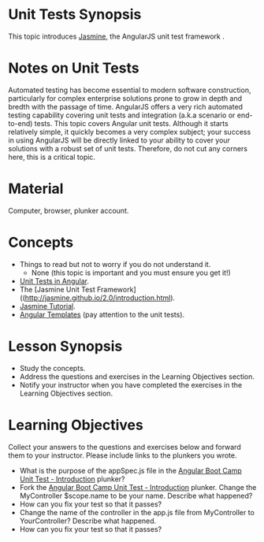 Unit Tests Synopsis
===================
This topic introduces [Jasmine](http://jasmine.github.io/2.0/introduction.html), the AngularJS unit test framework .

Notes on Unit Tests
===================
Automated testing has become essential to modern software construction, particularly for complex enterprise solutions prone to grow in depth and bredth with the passage of time. AngularJS offers a very rich automated testing capability covering unit tests and integration (a.k.a scenario or end-to-end) tests. This topic covers Angular unit tests. Although it starts relatively simple, it quickly becomes a very complex subject; your success in using AngularJS will be directly linked to your ability to cover your solutions with a robust set of unit tests. Therefore, do not cut any corners here, this is a critical topic.

Material
========
Computer, browser, plunker account.

Concepts
========
* Things to read but not to worry if you do not understand it.
  * None (this topic is important and you must ensure you get it!)
* [Unit Tests in Angular](https://docs.angularjs.org/guide/unit-testing).
* The [Jasmine Unit Test Framework]((http://jasmine.github.io/2.0/introduction.html).
* [Jasmine Tutorial](http://evanhahn.com/how-do-i-jasmine/).
* [Angular Templates](https://docs.angularjs.org/tutorial/step_02) (pay attention to the unit tests).

Lesson Synopsis
===============
* Study the concepts.
* Address the questions and exercises in the Learning Objectives section.
* Notify your instructor when you have completed the exercises in the Learning Objectives section.

Learning Objectives
===================
Collect your answers to the questions and exercises below and forward them to your instructor. Please include links to the plunkers you wrote.
* What is the purpose of the appSpec.js file in the  [Angular Boot Camp Unit Test - Introduction](http://plnkr.co/edit/Xwr0B6?p=preview) plunker?
* Fork the [Angular Boot Camp  Unit Test - Introduction](http://plnkr.co/edit/Xwr0B6?p=preview) plunker. Change the MyController $scope.name to be your name. Describe what happened?
* How can you fix your test so that it passes?
* Change the name of the controller in the app.js file from MyController to YourController? Describe what happened.
* How can you fix your test so that it passes?


